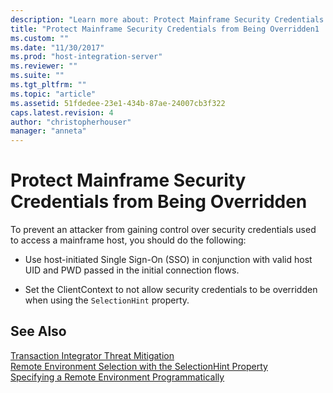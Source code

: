 ```yaml
---
description: "Learn more about: Protect Mainframe Security Credentials from Being Overridden"
title: "Protect Mainframe Security Credentials from Being Overridden1 | Microsoft Docs"
ms.custom: ""
ms.date: "11/30/2017"
ms.prod: "host-integration-server"
ms.reviewer: ""
ms.suite: ""
ms.tgt_pltfrm: ""
ms.topic: "article"
ms.assetid: 51fdedee-23e1-434b-87ae-24007cb3f322
caps.latest.revision: 4
author: "christopherhouser"
manager: "anneta"
---
```

# Protect Mainframe Security Credentials from Being Overridden
To prevent an attacker from gaining control over security credentials used to access a mainframe host, you should do the following:  
  
-   Use host-initiated Single Sign-On (SSO) in conjunction with valid host UID and PWD passed in the initial connection flows.  
  
-   Set the ClientContext to not allow security credentials to be overridden when using the `SelectionHint` property.  
  
## See Also  
 [Transaction Integrator Threat Mitigation](../core/transaction-integrator-threat-mitigation2.md)   
 [Remote Environment Selection with the SelectionHint Property](./remote-environment-selection-with-the-selectionhint-property2.md)   
 [Specifying a Remote Environment Programmatically](./specifying-a-remote-environment-programmatically1.md)
